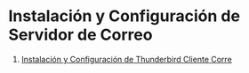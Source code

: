 #  Instalación y Configuración de Servidor de Correo 
1. [Instalación y Configuración de Thunderbird Cliente Corre](./1_thunderbird_cliente.md)


